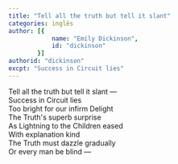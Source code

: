 ```yaml
---
title: "Tell all the truth but tell it slant"
categories: inglês
author: [{
			name: "Emily Dickinson",
			id: "dickinson"
		}]
authorid: "dickinson"
excpt: "Success in Circuit lies"
---
```

Tell all the truth but tell it slant — \
Success in Circuit lies \
Too bright for our infirm Delight \
The Truth's superb surprise \
As Lightning to the Children eased \
With explanation kind \
The Truth must dazzle gradually \
Or every man be blind —